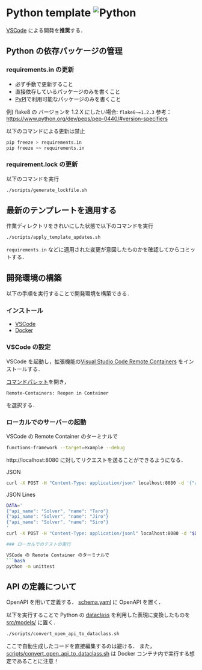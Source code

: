 # Python template ![Python](https://img.shields.io/badge/python-3.10-blue.svg)

[VSCode](https://azure.microsoft.com/ja-jp/products/visual-studio-code/) による開発を**推奨**する．

## Python の依存パッケージの管理

### requirements.in の更新

- 必ず手動で更新すること
- 直接依存しているパッケージのみを書くこと
- [PyPI](https://pypi.org/)で利用可能なパッケージのみを書くこと

例) flake8 の バージョンを 1.2.X にしたい場合: `flake8~=1.2.3`
参考： https://www.python.org/dev/peps/pep-0440/#version-specifiers

以下のコマンドによる更新は禁止
```bash
pip freeze > requirements.in
pip freeze >> requirements.in
```

### requirement.lock の更新

以下のコマンドを実行
```bash
./scripts/generate_lockfile.sh
```

## 最新のテンプレートを適用する

作業ディレクトリをきれいにした状態で以下のコマンドを実行
```bash
./scripts/apply_template_updates.sh
```

`requirements.in` などに適用された変更が意図したものかを確認してからコミットする．

## 開発環境の構築

以下の手順を実行することで開発環境を構築できる．

### インストール

- [VSCode](https://azure.microsoft.com/ja-jp/products/visual-studio-code/)
- [Docker](https://docs.docker.com/get-docker/)

### VSCode の設定

VSCode を起動し，拡張機能の[Visual Studio Code Remote Containers](https://code.visualstudio.com/docs/remote/containers) をインストールする．

[コマンドパレット](https://code.visualstudio.com/docs/getstarted/userinterface#_command-palette)を開き，
```
Remote-Containers: Reopen in Container
```
を選択する．

### ローカルでのサーバーの起動

VSCode の Remote Container のターミナルで
```bash
functions-framework --target=example --debug
```

http://localhost:8080 に対してリクエストを送ることができるようになる．

JSON
```bash
curl -X POST -H "Content-Type: application/json" localhost:8080 -d '{"api_name": "Solver", "name": "Taro"}'
```

JSON Lines
```bash
DATA='
{"api_name": "Solver", "name": "Taro"}
{"api_name": "Solver", "name": "Jiro"}
{"api_name": "Solver", "name": "Siro"}
'
curl -X POST -H "Content-Type: application/jsonl" localhost:8080 -d "$DATA"

### ローカルでのテストの実行

VSCode の Remote Container のターミナルで
```bash
python -m unittest
```

## API の定義について

OpenAPI を用いて定義する．
[schema.yaml](schema.yaml) に OpenAPI を置く．

以下を実行することで Python の [dataclass](https://docs.python.org/ja/3.10/library/dataclasses.html#dataclasses.dataclass) を利用した表現に変換したものを [src/models/](src/models/) に置く．

```bash
./scripts/convert_open_api_to_dataclass.sh
```

ここで自動生成したコードを直接編集するのは避ける．
また，[scripts/convert_open_api_to_dataclass.sh](scripts/convert_open_api_to_dataclass.sh) は Docker コンテナ内で実行する想定であることに注意！
